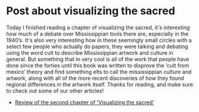 # Post about visualizing the sacred

Today I finished reading a chapter of visualizing the sacred, it's interesting how much of a debate over Mississippian tools there are, especially in the 1940’s.
It's also very interesting how in these seemingly small circles with a select few people who actually do papers, they were talking and debating using the word cult to describe Mississippian artwork and culture in general. But something that in very cool is all of the work that people have done since the forties until this book was written to disprove the ‘cult from mexico’ theory and find something elts to call the mississippian culture and artwork, along with all of the more recent discoveries of how they found regional differences in the artwork itself. Thanks for reading, and make sure to check out some of our other articles!

- [Review of the second chapter of 'Visualizing the sacred'](https://lecartertimes.github.io/posttwo.html)
